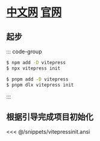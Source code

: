 
# [中文网](https://vitejs.cn/vitepress/) [官网](https://vitepress.dev/guide/what-is-vitepress)

## 起步

::: code-group

```sh [npm]
$ npm add -D vitepress
$ npx vitepress init
```

```sh [pnpm]
$ pnpm add -D vitepress
$ pnpm dlx vitepress init
```

:::

## 根据引导完成项目初始化

<<< @/snippets/vitepressinit.ansi

<git-talk />
